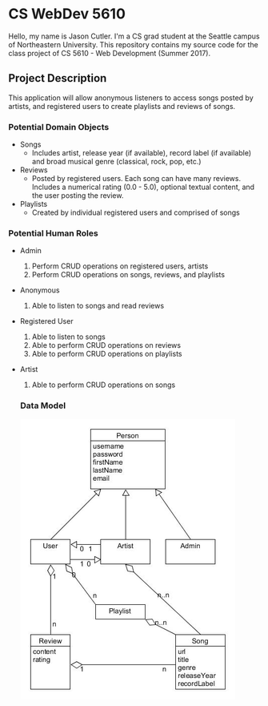 # CS WebDev 5610

Hello, my name is Jason Cutler.  I'm a CS grad student at the Seattle campus 
of Northeastern University. This repository contains my source code for the 
class project of CS 5610 - Web Development (Summer 2017).

## Project Description

This application will allow anonymous listeners to access songs posted by artists, 
and registered users to create playlists and reviews of songs.

### Potential Domain Objects
* Songs
	* Includes artist, release year (if available), record label (if available)
	  and broad musical genre (classical, rock, pop, etc.)
* Reviews
	* Posted by registered users.  Each song can have many reviews. Includes a 
	  numerical rating (0.0 - 5.0), optional textual content, and the user posting
	  the review.
* Playlists
	* Created by individual registered users and comprised of songs

### Potential Human Roles
* Admin
	1) Perform CRUD operations on registered users, artists
	2) Perform CRUD operations on songs, reviews, and playlists
* Anonymous
	1) Able to listen to songs and read reviews
* Registered User
	1) Able to listen to songs
	2) Able to perform CRUD operations on reviews
	3) Able to perform CRUD operations on playlists
* Artist
	1) Able to perform CRUD operations on songs
  
  ### Data Model
  ![Project Data Model](public/project/webdev_project_data_model.jpg)

